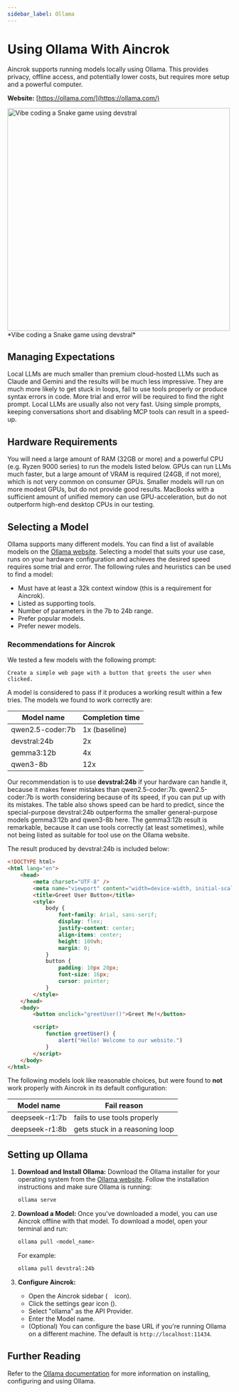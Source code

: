 ```yaml
---
sidebar_label: Ollama
---
```


# Using Ollama With Aincrok

Aincrok supports running models locally using Ollama. This provides privacy, offline access, and potentially lower costs, but requires more setup and a powerful computer.

**Website:** [https://ollama.com/](https://ollama.com/)

<img src="/img/providers/ollama-devstral-snake.png" alt="Vibe coding a Snake game using devstral" width="500" />
*Vibe coding a Snake game using devstral*

## Managing Expectations

Local LLMs are much smaller than premium cloud-hosted LLMs such as Claude and Gemini and the results will be much less impressive.
They are much more likely to get stuck in loops, fail to use tools properly or produce syntax errors in code.
More trial and error will be required to find the right prompt.
Local LLMs are usually also not very fast.
Using simple prompts, keeping conversations short and disabling MCP tools can result in a speed-up.

## Hardware Requirements

You will need a large amount of RAM (32GB or more) and a powerful CPU (e.g. Ryzen 9000 series) to run the models listed below.
GPUs can run LLMs much faster, but a large amount of VRAM is required (24GB, if not more), which is not very common on consumer GPUs.
Smaller models will run on more modest GPUs, but do not provide good results.
MacBooks with a sufficient amount of unified memory can use GPU-acceleration, but do not outperform high-end desktop CPUs in our testing.

## Selecting a Model

Ollama supports many different models.
You can find a list of available models on the [Ollama website](https://ollama.com/library).
Selecting a model that suits your use case, runs on your hardware configuration and achieves the desired speed requires some trial and error.
The following rules and heuristics can be used to find a model:

- Must have at least a 32k context window (this is a requirement for Aincrok).
- Listed as supporting tools.
- Number of parameters in the 7b to 24b range.
- Prefer popular models.
- Prefer newer models.

### Recommendations for Aincrok

We tested a few models with the following prompt:

```
Create a simple web page with a button that greets the user when clicked.
```

A model is considered to pass if it produces a working result within a few tries. The models we found to work correctly are:

| Model name       | Completion time |
| ---------------- | --------------- |
| qwen2.5-coder:7b | 1x (baseline)   |
| devstral:24b     | 2x              |
| gemma3:12b       | 4x              |
| qwen3-8b         | 12x             |

Our recommendation is to use **devstral:24b** if your hardware can handle it, because it makes fewer mistakes than qwen2.5-coder:7b.
qwen2.5-coder:7b is worth considering because of its speed, if you can put up with its mistakes.
The table also shows speed can be hard to predict, since the special-purpose devstral:24b outperforms the smaller general-purpose models gemma3:12b and qwen3-8b here.
The gemma3:12b result is remarkable, because it can use tools correctly (at least sometimes), while not being listed as suitable for tool use on the Ollama website.

The result produced by devstral:24b is included below:

```html
<!DOCTYPE html>
<html lang="en">
	<head>
		<meta charset="UTF-8" />
		<meta name="viewport" content="width=device-width, initial-scale=1.0" />
		<title>Greet User Button</title>
		<style>
			body {
				font-family: Arial, sans-serif;
				display: flex;
				justify-content: center;
				align-items: center;
				height: 100vh;
				margin: 0;
			}
			button {
				padding: 10px 20px;
				font-size: 16px;
				cursor: pointer;
			}
		</style>
	</head>
	<body>
		<button onclick="greetUser()">Greet Me!</button>

		<script>
			function greetUser() {
				alert("Hello! Welcome to our website.")
			}
		</script>
	</body>
</html>
```

The following models look like reasonable choices, but were found to **not** work properly with Aincrok in its default configuration:

| Model name     | Fail reason                    |
| -------------- | ------------------------------ |
| deepseek-r1:7b | fails to use tools properly    |
| deepseek-r1:8b | gets stuck in a reasoning loop |

## Setting up Ollama

1.  **Download and Install Ollama:** Download the Ollama installer for your operating system from the [Ollama website](https://ollama.com/). Follow the installation instructions and make sure Ollama is running:

    ```bash
    ollama serve
    ```

2.  **Download a Model:** Once you've downloaded a model, you can use Aincrok offline with that model. To download a model, open your terminal and run:

    ```bash
    ollama pull <model_name>
    ```

    For example:

    ```bash
    ollama pull devstral:24b
    ```

3.  **Configure Aincrok:**
    - Open the Aincrok sidebar (<img src="/img/aincrok-icon.svg" width="12" /> icon).
    - Click the settings gear icon (<Codicon name="gear" />).
    - Select "ollama" as the API Provider.
    - Enter the Model name.
    - (Optional) You can configure the base URL if you're running Ollama on a different machine. The default is `http://localhost:11434`.

## Further Reading

Refer to the [Ollama documentation](https://ollama.com/docs) for more information on installing, configuring and using Ollama.
